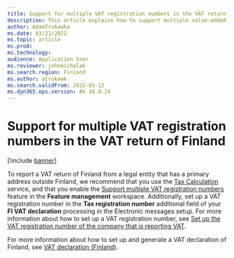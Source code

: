 ```yaml
---
title: Support for multiple VAT registration numbers in the VAT return of Finland
description: This article explains how to support multiple value-added tax (VAT) registration numbers in a VAT return of Finland.
author: AdamTrukawka
ms.date: 03/21/2022
ms.topic: article
ms.prod: 
ms.technology: 
audience: Application User
ms.reviewer: johnmichalak
ms.search.region: Finland
ms.author: atrukawk
ms.search.validFrom: 2022-03-12
ms.dyn365.ops.version: AX 10.0.24
---
```


# Support for multiple VAT registration numbers in the VAT return of Finland

[!include [banner](../../includes/banner.md)]

To report a VAT return of Finland from a legal entity that has a primary address outside Finland, we recommend that you use the [Tax Calculation](../global/global-tax-calcuation-service-overview.md) service, and that you enable the [Support multiple VAT registration numbers](../global/emea-multiple-vat-registration-numbers.md) feature in the **Feature management** workspace. Additionally, set up a VAT registration number in the **Tax registration number** additional field of your **FI VAT declaration** processing in the Electronic messages setup. For more information about how to set up a VAT registration number, see [Set up the VAT registration number of the company that is reporting VAT](emea-fin-vat-declaration.md#vat-id).

For more information about how to set up and generate a VAT declaration of Finland, see [VAT declaration (Finland)](emea-fin-vat-declaration.md).

